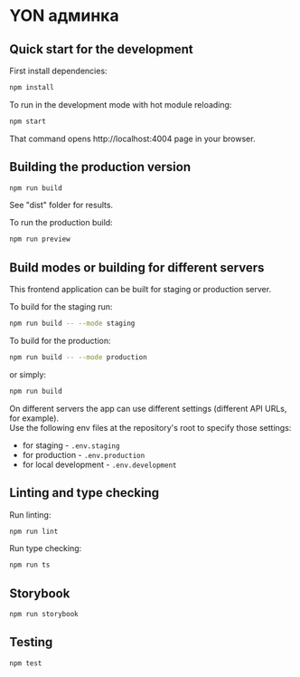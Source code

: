 # YON админка

## Quick start for the development

First install dependencies:

```sh
npm install
```

To run in the development mode with hot module reloading:

```sh
npm start
```

That command opens http://localhost:4004 page in your browser.


## Building the production version

```sh
npm run build
```
See "dist" folder for results.

To run the production build:

```sh
npm run preview
```

## Build modes or building for different servers

This frontend application can be built for staging or production server.

To build for the staging run:
```sh
npm run build -- --mode staging
```

To build for the production:
```sh
npm run build -- --mode production
```
or simply:
```sh
npm run build
```

On different servers the app can use different settings (different API URLs, for example).  
Use the following env files at the repository's root to specify those settings:
* for staging - `.env.staging`
* for production - `.env.production`
* for local development - `.env.development`


## Linting and type checking

Run linting:

```sh
npm run lint
```

Run type checking:

```sh
npm run ts
```

## Storybook

```sh
npm run storybook
```

## Testing

```sh
npm test
```
